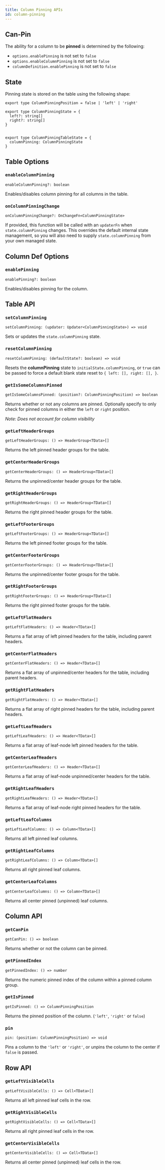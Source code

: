 ```yaml
---
title: Column Pinning APIs
id: column-pinning
---
```


## Can-Pin

The ability for a column to be **pinned** is determined by the following:

- `options.enablePinning` is not set to `false`
- `options.enableColumnPinning` is not set to `false`
- `columnDefinition.enablePinning` is not set to `false`

## State

Pinning state is stored on the table using the following shape:

```tsx
export type ColumnPinningPosition = false | 'left' | 'right'

export type ColumnPinningState = {
  left?: string[]
  right?: string[]
}


export type ColumnPinningTableState = {
  columnPinning: ColumnPinningState
}
```

## Table Options

### `enableColumnPinning`

```tsx
enableColumnPinning?: boolean
```

Enables/disables column pinning for all columns in the table.

### `onColumnPinningChange`

```tsx
onColumnPinningChange?: OnChangeFn<ColumnPinningState>
```

If provided, this function will be called with an `updaterFn` when `state.columnPinning` changes. This overrides the default internal state management, so you will also need to supply `state.columnPinning` from your own managed state.

## Column Def Options

### `enablePinning`

```tsx
enablePinning?: boolean
```

Enables/disables pinning for the column.

## Table API

### `setColumnPinning`

```tsx
setColumnPinning: (updater: Updater<ColumnPinningState>) => void
```

Sets or updates the `state.columnPinning` state.

### `resetColumnPinning`

```tsx
resetColumnPinning: (defaultState?: boolean) => void
```

Resets the **columnPinning** state to `initialState.columnPinning`, or `true` can be passed to force a default blank state reset to `{ left: [], right: [], }`.

### `getIsSomeColumnsPinned`

```tsx
getIsSomeColumnsPinned: (position?: ColumnPinningPosition) => boolean
```

Returns whether or not any columns are pinned. Optionally specify to only check for pinned columns in either the `left` or `right` position.

_Note: Does not account for column visibility_

### `getLeftHeaderGroups`

```tsx
getLeftHeaderGroups: () => HeaderGroup<TData>[]
```

Returns the left pinned header groups for the table.

### `getCenterHeaderGroups`

```tsx
getCenterHeaderGroups: () => HeaderGroup<TData>[]
```

Returns the unpinned/center header groups for the table.

### `getRightHeaderGroups`

```tsx
getRightHeaderGroups: () => HeaderGroup<TData>[]
```

Returns the right pinned header groups for the table.

### `getLeftFooterGroups`

```tsx
getLeftFooterGroups: () => HeaderGroup<TData>[]
```

Returns the left pinned footer groups for the table.

### `getCenterFooterGroups`

```tsx
getCenterFooterGroups: () => HeaderGroup<TData>[]
```

Returns the unpinned/center footer groups for the table.

### `getRightFooterGroups`

```tsx
getRightFooterGroups: () => HeaderGroup<TData>[]
```

Returns the right pinned footer groups for the table.

### `getLeftFlatHeaders`

```tsx
getLeftFlatHeaders: () => Header<TData>[]
```

Returns a flat array of left pinned headers for the table, including parent headers.

### `getCenterFlatHeaders`

```tsx
getCenterFlatHeaders: () => Header<TData>[]
```

Returns a flat array of unpinned/center headers for the table, including parent headers.

### `getRightFlatHeaders`

```tsx
getRightFlatHeaders: () => Header<TData>[]
```

Returns a flat array of right pinned headers for the table, including parent headers.

### `getLeftLeafHeaders`

```tsx
getLeftLeafHeaders: () => Header<TData>[]
```

Returns a flat array of leaf-node left pinned headers for the table.

### `getCenterLeafHeaders`

```tsx
getCenterLeafHeaders: () => Header<TData>[]
```

Returns a flat array of leaf-node unpinned/center headers for the table.

### `getRightLeafHeaders`

```tsx
getRightLeafHeaders: () => Header<TData>[]
```

Returns a flat array of leaf-node right pinned headers for the table.

### `getLeftLeafColumns`

```tsx
getLeftLeafColumns: () => Column<TData>[]
```

Returns all left pinned leaf columns.

### `getRightLeafColumns`

```tsx
getRightLeafColumns: () => Column<TData>[]
```

Returns all right pinned leaf columns.

### `getCenterLeafColumns`

```tsx
getCenterLeafColumns: () => Column<TData>[]
```

Returns all center pinned (unpinned) leaf columns.

## Column API

### `getCanPin`

```tsx
getCanPin: () => boolean
```

Returns whether or not the column can be pinned.

### `getPinnedIndex`

```tsx
getPinnedIndex: () => number
```

Returns the numeric pinned index of the column within a pinned column group.

### `getIsPinned`

```tsx
getIsPinned: () => ColumnPinningPosition
```

Returns the pinned position of the column. (`'left'`, `'right'` or `false`)

### `pin`

```tsx
pin: (position: ColumnPinningPosition) => void
```

Pins a column to the `'left'` or `'right'`, or unpins the column to the center if `false` is passed.

## Row API

### `getLeftVisibleCells`

```tsx
getLeftVisibleCells: () => Cell<TData>[]
```

Returns all left pinned leaf cells in the row.

### `getRightVisibleCells`

```tsx
getRightVisibleCells: () => Cell<TData>[]
```

Returns all right pinned leaf cells in the row.

### `getCenterVisibleCells`

```tsx
getCenterVisibleCells: () => Cell<TData>[]
```

Returns all center pinned (unpinned) leaf cells in the row.
